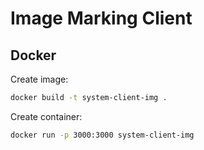 # Image Marking Client

## Docker

Create image:
```bash
docker build -t system-client-img .
```

Create container:
```bash
docker run -p 3000:3000 system-client-img
```